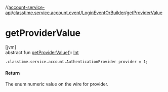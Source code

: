 //[account-service-api](../../../index.md)/[classtime.service.account.event](../index.md)/[LoginEventOrBuilder](index.md)/[getProviderValue](get-provider-value.md)

# getProviderValue

[jvm]\
abstract fun [getProviderValue](get-provider-value.md)(): [Int](https://kotlinlang.org/api/latest/jvm/stdlib/kotlin/-int/index.html)

`.classtime.service.account.AuthenticationProvider provider = 1;`

#### Return

The enum numeric value on the wire for provider.
